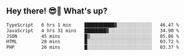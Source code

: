 ## Hey there! 😎👋 What's up?

<!--START_SECTION:waka-->

```txt
TypeScript   6 hrs 1 min     ███████████▓░░░░░░░░░░░░░   46.47 %
JavaScript   4 hrs 31 mins   ████████▓░░░░░░░░░░░░░░░░   34.90 %
JSON         45 mins         █▒░░░░░░░░░░░░░░░░░░░░░░░   05.86 %
HTML         28 mins         █░░░░░░░░░░░░░░░░░░░░░░░░   03.72 %
PHP          26 mins         █░░░░░░░░░░░░░░░░░░░░░░░░   03.37 %
```

<!--END_SECTION:waka-->
